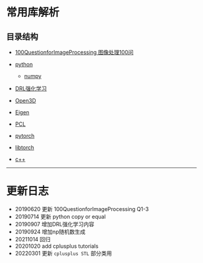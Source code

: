 # 常用库解析

## 目录结构

* [100QuestionforImageProcessing 图像处理100问](./100QuestionforImageProcessing)
* [python](./python)
    * [numpy](./python/numpy)

* [DRL强化学习](./DRL)
    
* [Open3D](./open3d_tutorials)

* [Eigen](./eigen_tutorials)

* [PCL](./pcl_tutorials)

* [pytorch](./pytorch_tutorials)

* [libtorch](./libtorch_tutorials)

* [c++](./cplusplus_tutorials)

-----
# 更新日志
* 20190620  更新 100QuestionforImageProcessing Q1-3
* 20190714  更新 python copy or equal 
* 20190907  增加DRL强化学习内容
* 20190924  增加np随机数生成
* 20211014  回归
* 20201020  add cplusplus tutorials
* 20220301  更新 `cplusplus STL` 部分类用